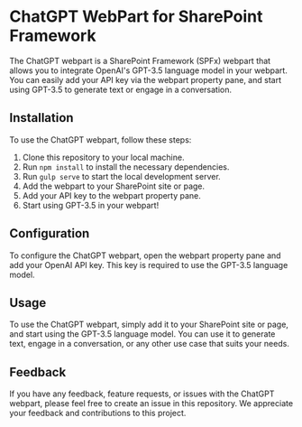 # ChatGPT WebPart for SharePoint Framework

The ChatGPT webpart is a SharePoint Framework (SPFx) webpart that allows you to integrate OpenAI's GPT-3.5 language model in your webpart. You can easily add your API key via the webpart property pane, and start using GPT-3.5 to generate text or engage in a conversation.

## Installation

To use the ChatGPT webpart, follow these steps:

1. Clone this repository to your local machine.
2. Run `npm install` to install the necessary dependencies.
3. Run `gulp serve` to start the local development server.
4. Add the webpart to your SharePoint site or page.
5. Add your API key to the webpart property pane.
6. Start using GPT-3.5 in your webpart!

## Configuration

To configure the ChatGPT webpart, open the webpart property pane and add your OpenAI API key. This key is required to use the GPT-3.5 language model.

## Usage

To use the ChatGPT webpart, simply add it to your SharePoint site or page, and start using the GPT-3.5 language model. You can use it to generate text, engage in a conversation, or any other use case that suits your needs.

## Feedback

If you have any feedback, feature requests, or issues with the ChatGPT webpart, please feel free to create an issue in this repository. We appreciate your feedback and contributions to this project.
